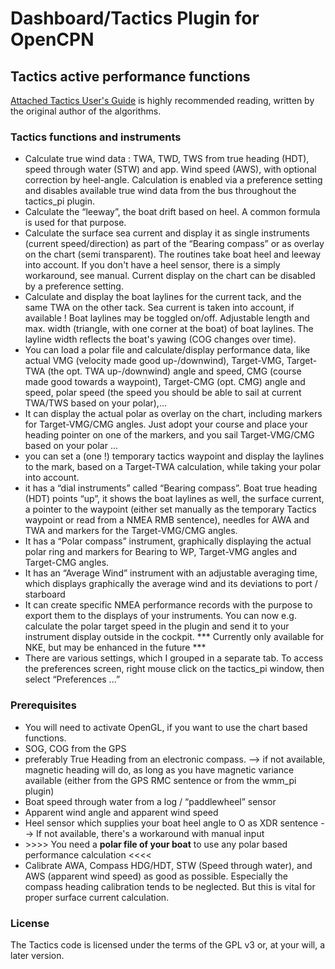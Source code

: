 # Dashboard/Tactics Plugin for OpenCPN

## Tactics active performance functions

[Attached Tactics User's Guide](tactics_pi.pdf) is highly recommended reading, written by the original author
of the algorithms.


### Tactics functions and instruments
* Calculate true wind data : TWA, TWD, TWS from true heading (HDT), speed
  through water (STW) and app. Wind speed (AWS), with optional correction by heel-angle.
  Calculation is enabled via a preference setting and disables available true wind data
  from the bus throughout the tactics_pi plugin. 
* Calculate the “leeway”, the boat drift based on heel. A common formula is used for that purpose.
* Calculate the surface sea current and display it as single instruments (current speed/direction)
  as part of the “Bearing compass” or as overlay on the chart (semi transparent). The routines take
  boat heel and leeway into account.
  If you don't have a heel sensor, there is a simply workaround, see manual.
  Current display on the chart can be disabled by a preference setting.
* Calculate and display the boat laylines for the current tack, and the same TWA on the other tack.
  Sea current is taken into account, if available ! Boat laylines may be toggled on/off. 
  Adjustable length and max. width (triangle, with one corner at the boat) of boat laylines.
  The layline width reflects the boat's yawing (COG changes over time).
* You can load a polar file and calculate/display performance data, like actual VMG (velocity made good up-/downwind),
  Target-VMG, Target-TWA  (the opt. TWA up-/downwind) angle and speed, CMG (course made good towards a waypoint), Target-CMG
  (opt. CMG) angle and speed, polar speed (the speed you should be able to sail at current TWA/TWS based on your polar),...
* It can display the actual polar as overlay on the chart, including markers for Target-VMG/CMG angles.
  Just adopt your course and place your heading pointer on one of the markers, and you sail Target-VMG/CMG based on your polar ...
* you can set a (one !) temporary tactics waypoint and display the laylines to the mark, based on a Target-TWA calculation,
  while taking your polar into account.
* it has a “dial instruments” called “Bearing compass”. Boat true heading (HDT)  points “up”, it shows the boat laylines as well,
  the surface current, a pointer to the waypoint (either set manually as the temporary Tactics waypoint or read from a NMEA
  RMB sentence), needles for AWA and TWA and markers for the Target-VMG/CMG angles.
* It has a “Polar compass” instrument, graphically displaying the actual polar ring and markers for Bearing to WP,
  Target-VMG angles and Target-CMG angles.
* It has an “Average Wind” instrument with an adjustable averaging time, which displays graphically the average wind
  and its deviations to port / starboard
* It can create specific NMEA performance records with the purpose to export them to the displays of your instruments.
  You can now e.g. calculate the polar target speed in the plugin and send it to your instrument display outside in the cockpit.
  *** Currently only available for NKE, but may be enhanced in the future ***
* There are various settings, which I grouped in a separate tab. To access the preferences screen, right mouse click
  on the tactics_pi window, then select “Preferences ...”

### Prerequisites

* You will need to activate OpenGL, if you want to use the chart based functions.
* SOG, COG from the GPS
* preferably True Heading from an electronic compass.
  --> if not available, magnetic heading will do, as long as you have magnetic variance available (either from the GPS RMC
  sentence or from the wmm_pi plugin)
* Boat speed through water from a log / “paddlewheel” sensor
* Apparent wind angle and apparent wind speed
* Heel sensor which supplies your boat heel angle to O as XDR sentence
  --> If not available, there's a workaround with manual input
* \>\>\>\> You need a **polar file of your boat** to use any polar based performance calculation <<<<
* Calibrate AWA, Compass HDG/HDT,  STW (Speed through water), and AWS (apparent wind speed) as good as possible.
  Especially the compass heading calibration tends to be neglected. But this is vital for proper surface current calculation.


### License

The Tactics code is licensed under the terms of the GPL v3 or, at your will, a later version.
